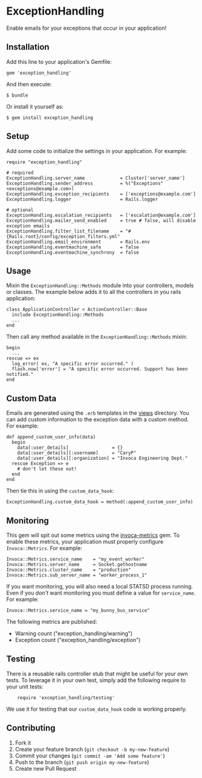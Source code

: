 # ExceptionHandling

Enable emails for your exceptions that occur in your application!

## Installation

Add this line to your application's Gemfile:

    gem 'exception_handling'

And then execute:

    $ bundle

Or install it yourself as:

    $ gem install exception_handling

## Setup

Add some code to initialize the settings in your application.
For example:

    require "exception_handling"

    # required
    ExceptionHandling.server_name             = Cluster['server_name']
    ExceptionHandling.sender_address          = %("Exceptions" <exceptions@example.com>)
    ExceptionHandling.exception_recipients    = ['exceptions@example.com']
    ExceptionHandling.logger                  = Rails.logger

    # optional
    ExceptionHandling.escalation_recipients   = ['escalation@example.com']
    ExceptionHandling.mailer_send_enabled     = true # false, will disable exception emails
    ExceptionHandling.filter_list_filename    = "#{Rails.root}/config/exception_filters.yml"
    ExceptionHandling.email_environment       = Rails.env
    ExceptionHandling.eventmachine_safe       = false
    ExceptionHandling.eventmachine_synchrony  = false


## Usage

Mixin the `ExceptionHandling::Methods` module into your controllers, models or classes. The example below adds it to all the controllers in you rails application:

    class ApplicationController < ActionController::Base
      include ExceptionHandling::Methods
      ...
    end

Then call any method available in the `ExceptionHandling::Methods` mixin:

    begin
      ...
    rescue => ex
      log_error( ex, "A specific error occurred." )
      flash.now['error'] = "A specific error occurred. Support has been notified."
    end

## Custom Data

Emails are generated using the `.erb` templates in the [views](./views) directory.  You can add custom information to the exception data with a custom method. For example:

    def append_custom_user_info(data)
      begin
        data[:user_details]                = {}
        data[:user_details][:username]     = "CaryP"
        data[:user_details][:organization] = "Invoca Engineering Dept."
      rescue Exception => e
        # don't let these out!
      end
    end

Then tie this in using the `custom_data_hook`:

    ExceptionHandling.custom_data_hook = method(:append_custom_user_info)

## Monitoring

This gem will spit out some metrics using the [invoca-metrics](https://github.com/Invoca/invoca-metrics) gem.  To enable these metrics, your application must properly configure `Invoca::Metrics`.  For example:

    Invoca::Metrics.service_name    = "my_event_worker"
    Invoca::Metrics.server_name     = Socket.gethostname
    Invoca::Metrics.cluster_name    = "production"
    Invoca::Metrics.sub_server_name = "worker_process_1"

If you want monitoring, you will also need a local STATSD process running.  Even if you _don't_ want monitoring you must define a value for `service_name`.  For example:

    Invoca::Metrics.service_name = "my_bunny_bus_service"

The following metrics are published:

 * Warning count ("exception_handling/warning")
 * Exception count ("exception_handling/exception")

## Testing

There is a reusable rails controller stub that might be useful for your own tests.  To leverage it in your own test, simply add the following require to your unit tests:

        require 'exception_handling/testing'

We use it for testing that our `custom_data_hook` code is working properly.


## Contributing

1. Fork it
2. Create your feature branch (`git checkout -b my-new-feature`)
3. Commit your changes (`git commit -am 'Add some feature'`)
4. Push to the branch (`git push origin my-new-feature`)
5. Create new Pull Request

